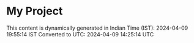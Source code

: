 # My Project

This content is dynamically generated in Indian Time (IST): 2024-04-09 19:55:14 IST
Converted to UTC: 2024-04-09 14:25:14 UTC
